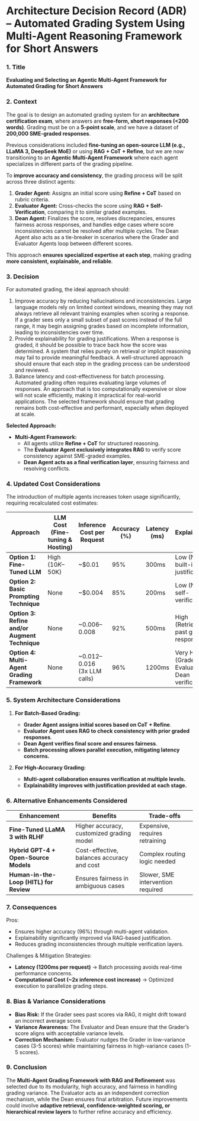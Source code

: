# Architecture Decision Record (ADR) – Automated Grading System Using Multi-Agent Reasoning Framework for Short Answers

### 1. Title
**Evaluating and Selecting an Agentic Multi-Agent Framework for Automated Grading for Short Answers**

### 2. Context

The goal is to design an automated grading system for an **architecture certification exam**, where answers are **free-form, short responses (<200 words)**. Grading must be on a **5-point scale**, and we have a dataset of **200,000 SME-graded responses**. 

Previous considerations included **fine-tuning an open-source LLM (e.g., LLaMA 3, DeepSeek MoE)** or using **RAG + CoT + Refine**, but we are now transitioning to an **Agentic Multi-Agent Framework** where each agent specializes in different parts of the grading pipeline. 

To **improve accuracy and consistency**, the grading process will be split across three distinct agents:

1. **Grader Agent:** Assigns an initial score using **Refine + CoT** based on rubric criteria.
2. **Evaluator Agent:** Cross-checks the score using **RAG + Self-Verification**, comparing it to similar graded examples.
3. **Dean Agent:** Finalizes the score, resolves discrepancies, ensures fairness across responses, and handles edge cases where score inconsistencies cannot be resolved after multiple cycles. The Dean Agent also acts as a tie-breaker in scenarios where the Grader and Evaluator Agents loop between different scores.

This approach **ensures specialized expertise at each step**, making grading **more consistent, explainable, and reliable**.

### 3. Decision

For automated grading, the ideal approach should:
1. Improve accuracy by reducing hallucinations and inconsistencies. Large language models rely on limited context windows, meaning they may not always retrieve all relevant training examples when scoring a response. If a grader sees only a small subset of past scores instead of the full range, it may begin assigning grades based on incomplete information, leading to inconsistencies over time.
2. Provide explainability for grading justifications. When a response is graded, it should be possible to trace back how the score was determined. A system that relies purely on retrieval or implicit reasoning may fail to provide meaningful feedback. A well-structured approach should ensure that each step in the grading process can be understood and reviewed.
3. Balance latency and cost-effectiveness for batch processing. Automated grading often requires evaluating large volumes of responses. An approach that is too computationally expensive or slow will not scale efficiently, making it impractical for real-world applications. The selected framework should ensure that grading remains both cost-effective and performant, especially when deployed at scale.

**Selected Approach:**
- **Multi-Agent Framework:**
  - All agents utilize **Refine + CoT** for structured reasoning.
  - The **Evaluator Agent exclusively integrates RAG** to verify score consistency against SME-graded examples.
  - **Dean Agent acts as a final verification layer**, ensuring fairness and resolving conflicts.

### 4. Updated Cost Considerations

The introduction of multiple agents increases token usage significantly, requiring recalculated cost estimates:

| **Approach** | **LLM Cost (Fine-tuning & Hosting)** | **Inference Cost per Request** | **Accuracy (%)** | **Latency (ms)** | **Explainability** |
|-------------|--------------------------------|---------------------------|--------------|--------------|----------------|
| **Option 1: Fine-Tuned LLM** | High ($10K–$50K) | ~$0.01 | 95% | 300ms | Low (No built-in justification) |
| **Option 2: Basic Prompting Technique** | None | ~$0.004 | 85% | 200ms | Low (No self-verification) |
| **Option 3: Refine and/or Augment Technique** | None | ~$0.006–$0.008 | 92% | 500ms | High (Retrieves past graded responses) |
| **Option 4: Multi-Agent Grading Framework** | None | ~$0.012–$0.016 (3x LLM calls) | 96% | 1200ms | Very High (Grader + Evaluator + Dean verification) |

### 5. System Architecture Considerations

1. **For Batch-Based Grading:**
   - **Grader Agent assigns initial scores based on CoT + Refine**.
   - **Evaluator Agent uses RAG to check consistency with prior graded responses**.
   - **Dean Agent verifies final score and ensures fairness**.
   - **Batch processing allows parallel execution, mitigating latency concerns.**

2. **For High-Accuracy Grading:**
   - **Multi-agent collaboration ensures verification at multiple levels.**
   - **Explainability improves with justification provided at each stage.**

### 6. Alternative Enhancements Considered

| **Enhancement** | **Benefits** | **Trade-offs** |
|-------------|----------|-------------|
| **Fine-Tuned LLaMA 3 with RLHF** | Higher accuracy, customized grading model | Expensive, requires retraining |
| **Hybrid GPT-4 + Open-Source Models** | Cost-effective, balances accuracy and cost | Complex routing logic needed |
| **Human-in-the-Loop (HITL) for Review** | Ensures fairness in ambiguous cases | Slower, SME intervention required |

### 7. Consequences

 Pros:
- Ensures higher accuracy (96%) through multi-agent validation.
- Explainability significantly improved via RAG-based justification.
- Reduces grading inconsistencies through multiple verification layers.

Challenges & Mitigation Strategies:
- **Latency (1200ms per request)** → Batch processing avoids real-time performance concerns.
- **Computational Cost (~2x inference cost increase)** → Optimized execution to parallelize grading steps.

### 8. Bias & Variance Considerations
- **Bias Risk:** If the Grader sees past scores via RAG, it might drift toward an incorrect average score.
- **Variance Awareness:** The Evaluator and Dean ensure that the Grader’s score aligns with acceptable variance levels.
- **Correction Mechanism:** Evaluator nudges the Grader in low-variance cases (3-5 scores) while maintaining fairness in high-variance cases (1-5 scores).

### 9. Conclusion
The **Multi-Agent Grading Framework with RAG and Refinement** was selected due to its modularity, high accuracy, and fairness in handling grading variance. The Evaluator acts as an independent correction mechanism, while the Dean ensures final arbitration. Future improvements could involve **adaptive retrieval, confidence-weighted scoring, or hierarchical review layers** to further refine accuracy and efficiency.



